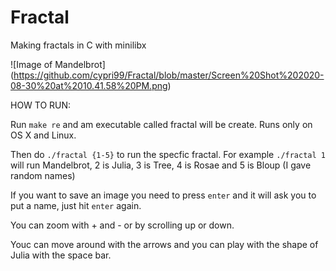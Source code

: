# Fractal
Making fractals in C with minilibx

![Image of Mandelbrot]
(https://github.com/cypri99/Fractal/blob/master/Screen%20Shot%202020-08-30%20at%2010.41.58%20PM.png)

HOW TO RUN:

Run `make re` and am executable called fractal will be create. Runs only on OS X and Linux.

Then do `./fractal {1-5}` to run the specfic fractal.
For example `./fractal 1` will run Mandelbrot, 2 is Julia, 3 is Tree, 4 is Rosae and 5 is Bloup (I gave random names)

If you want to save an image you need to press `enter` and it will ask you to put a name, just hit `enter` again.

You can zoom with + and - or by scrolling up or down.

Youc can move around with the arrows and you can play with the shape of Julia with the space bar.
